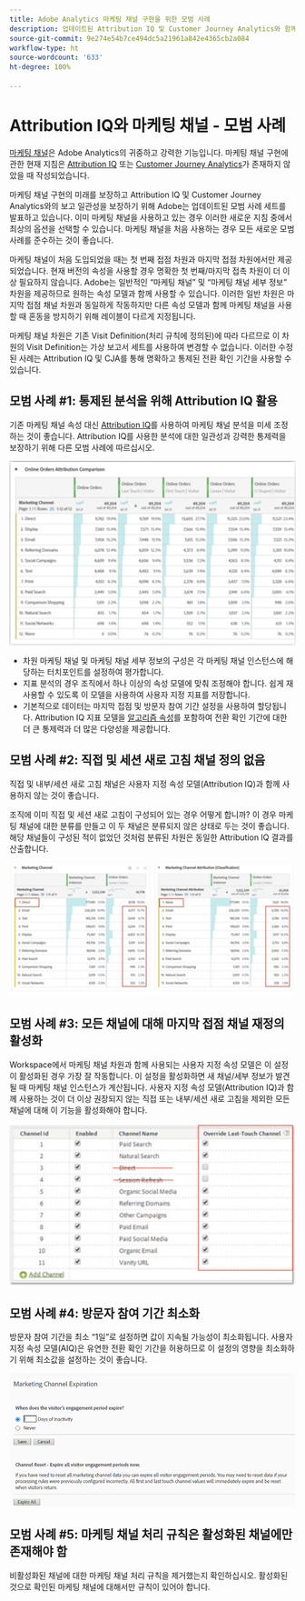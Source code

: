 ```yaml
---
title: Adobe Analytics 마케팅 채널 구현을 위한 모범 사례
description: 업데이트된 Attribution IQ 및 Customer Journey Analytics와 함께 마케팅 채널을 사용하기 위한 모범 사례
source-git-commit: 9e274e54b7ce494dc5a21961a842e4365cb2a084
workflow-type: ht
source-wordcount: '633'
ht-degree: 100%

---
```



# Attribution IQ와 마케팅 채널 - 모범 사례

[마케팅 채널](/help/components/c-marketing-channels/c-getting-started-mchannel.md)은 Adobe Analytics의 귀중하고 강력한 기능입니다. 마케팅 채널 구현에 관한 현재 지침은 [Attribution IQ](https://experienceleague.adobe.com/docs/analytics/analyze/analysis-workspace/attribution/overview.html?lang=ko#analysis-workspace) 또는 [Customer Journey Analytics](https://experienceleague.adobe.com/docs/analytics-platform/using/cja-usecases/marketing-channels.html?lang=ko#cja-usecases)가 존재하지 않았을 때 작성되었습니다.

마케팅 채널 구현의 미래를 보장하고 Attribution IQ 및 Customer Journey Analytics와의 보고 일관성을 보장하기 위해 Adobe는 업데이트된 모범 사례 세트를 발표하고 있습니다. 이미 마케팅 채널을 사용하고 있는 경우 이러한 새로운 지침 중에서 최상의 옵션을 선택할 수 있습니다. 마케팅 채널을 처음 사용하는 경우 모든 새로운 모범 사례를 준수하는 것이 좋습니다.

마케팅 채널이 처음 도입되었을 때는 첫 번째 접점 차원과 마지막 접점 차원에서만 제공되었습니다. 현재 버전의 속성을 사용할 경우 명확한 첫 번째/마지막 접촉 차원이 더 이상 필요하지 않습니다. Adobe는 일반적인 “마케팅 채널” 및 “마케팅 채널 세부 정보” 차원을 제공하므로 원하는 속성 모델과 함께 사용할 수 있습니다. 이러한 일반 차원은 마지막 접점 채널 차원과 동일하게 작동하지만 다른 속성 모델과 함께 마케팅 채널을 사용할 때 혼동을 방지하기 위해 레이블이 다르게 지정됩니다.

마케팅 채널 차원은 기존 Visit Definition(처리 규칙에 정의된)에 따라 다르므로 이 차원의 Visit Definition는 가상 보고서 세트를 사용하여 변경할 수 없습니다. 이러한 수정된 사례는 Attribution IQ 및 CJA를 통해 명확하고 통제된 전환 확인 기간을 사용할 수 있습니다.

## 모범 사례 #1: 통제된 분석을 위해 Attribution IQ 활용

기존 마케팅 채널 속성 대신 [Attribution IQ](https://experienceleague.adobe.com/docs/analytics/analyze/analysis-workspace/attribution/overview.html?lang=ko#analysis-workspace)를 사용하여 마케팅 채널 분석을 미세 조정하는 것이 좋습니다. Attribution IQ를 사용한 분석에 대한 일관성과 강력한 통제력을 보장하기 위해 다른 모범 사례에 따르십시오.

![](assets/attribution.png)

* 차원 마케팅 채널 및 마케팅 채널 세부 정보의 구성은 각 마케팅 채널 인스턴스에 해당하는 터치포인트를 설정하여 평가합니다.
* 지표 분석의 경우 조직에서 하나 이상의 속성 모델에 맞춰 조정해야 합니다. 쉽게 재사용할 수 있도록 이 모델을 사용하여 사용자 지정 지표를 저장합니다.
* 기본적으로 데이터는 마지막 접점 및 방문자 참여 기간 설정을 사용하여 할당됩니다. Attribution IQ 지표 모델을 [알고리즘 속성](https://experienceleague.adobe.com/docs/analytics/analyze/analysis-workspace/attribution/algorithmic.html?lang=ko#analysis-workspace)를 포함하여 전환 확인 기간에 대한 더 큰 통제력과 더 많은 다양성을 제공합니다.

## 모범 사례 #2: 직접 및 세션 새로 고침 채널 정의 없음

직접 및 내부/세션 새로 고침 채널은 사용자 지정 속성 모델(Attribution IQ)과 함께 사용하지 않는 것이 좋습니다.

조직에 이미 직접 및 세션 새로 고침이 구성되어 있는 경우 어떻게 합니까? 이 경우 마케팅 채널에 대한 분류를 만들고 이 두 채널은 분류되지 않은 상태로 두는 것이 좋습니다. 해당 채널들이 구성된 적이 없었던 것처럼 분류된 차원은 동일한 Attribution IQ 결과를 산출합니다.

![](assets/direct-session-refresh.png)

## 모범 사례 #3: 모든 채널에 대해 마지막 접점 채널 재정의 활성화

Workspace에서 마케팅 채널 차원과 함께 사용되는 사용자 지정 속성 모델은 이 설정이 활성화된 경우 가장 잘 작동합니다. 이 설정을 활성화하면 새 채널/세부 정보가 발견될 때 마케팅 채널 인스턴스가 계산됩니다. 사용자 지정 속성 모델(Attribution IQ)과 함께 사용하는 것이 더 이상 권장되지 않는 직접 또는 내부/세션 새로 고침을 제외한 모든 채널에 대해 이 기능을 활성화해야 합니다.

![](assets/override.png)

## 모범 사례 #4: 방문자 참여 기간 최소화

방문자 참여 기간을 최소 “1일”로 설정하면 값이 지속될 가능성이 최소화됩니다. 사용자 지정 속성 모델(AIQ)은 유연한 전환 확인 기간을 허용하므로 이 설정의 영향을 최소화하기 위해 최소값을 설정하는 것이 좋습니다.

![](assets/expiration.png)

## 모범 사례 #5: 마케팅 채널 처리 규칙은 활성화된 채널에만 존재해야 함

비활성화된 채널에 대한 마케팅 채널 처리 규칙을 제거했는지 확인하십시오. 활성화된 것으로 확인된 마케팅 채널에 대해서만 규칙이 있어야 합니다.
